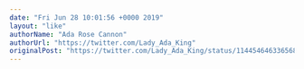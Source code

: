 ```yaml
---
date: "Fri Jun 28 10:01:56 +0000 2019"
layout: "like"
authorName: "Ada Rose Cannon"
authorUrl: "https://twitter.com/Lady_Ada_King"
originalPost: "https://twitter.com/Lady_Ada_King/status/1144546463365681152"
---
```

